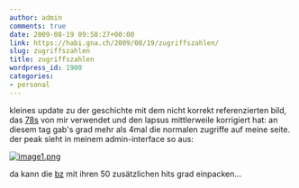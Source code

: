 ```yaml
---
author: admin
comments: true
date: 2009-08-19 09:58:27+00:00
link: https://habi.gna.ch/2009/08/19/zugriffszahlen/
slug: zugriffszahlen
title: zugriffszahlen
wordpress_id: 1900
categories:
- personal
---
```


kleines update zu der geschichte mit dem nicht korrekt referenzierten bild, das [78s](http://www.78s.ch/) von mir verwendet und den lapsus mittlerweile korrigiert hat: an diesem tag gab's grad mehr als 4mal die normalen zugriffe auf meine seite. der peak sieht in meinem admin-interface so aus:




  

[![image1.png](https://habi.gna.ch/wp-content/uploads/2009/09/image1-tm.jpg)](https://habi.gna.ch/wp-content/uploads/2009/09/image1.png)

  



da kann die [bz](https://habi.gna.ch/2009/07/09/zugriffszahlen-nach-dem-artikel-in-der-bz/) mit ihren 50 zusätzlichen hits grad einpacken...




